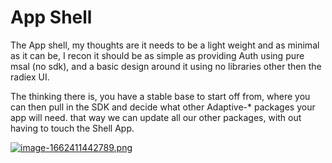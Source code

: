 # App Shell

The App shell, my thoughts are it needs to be a light weight and as minimal as it can be, I recon it should be as simple as providing Auth using pure msal (no sdk), and a basic design around it using no libraries other then the radiex UI.

The thinking there is, you have a stable base to start off from, where you can then pull in the SDK and decide what other Adaptive-\* packages your app will need. that way we can update all our other packages, with out having to touch the Shell App.

[![image-1662411442789.png](https://docs.rapidplatform.com/uploads/images/gallery/2022-09/scaled-1680-/DDPqP5ZX7FQSu219-image-1662411442789.png)](https://docs.rapidplatform.com/uploads/images/gallery/2022-09/DDPqP5ZX7FQSu219-image-1662411442789.png)